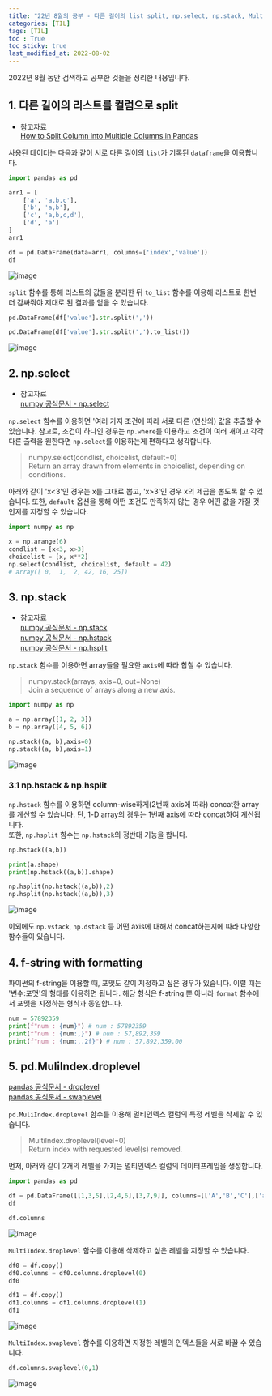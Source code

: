 ```yaml
---
title: "22년 8월의 공부 - 다른 길이의 list split, np.select, np.stack, MultiIndex.droplevel"
categories: [TIL]
tags: [TIL]
toc : True
toc_sticky: true
last_modified_at: 2022-08-02
---
```


2022년 8월 동안 검색하고 공부한 것들을 정리한 내용입니다.   


## 1. 다른 길이의 리스트를 컬럼으로 split

 - 참고자료  
    [How to Split Column into Multiple Columns in Pandas](https://datascientyst.com/split-pandas-list-column-into-multiple-columns/)


사용된 데이터는 다음과 같이 서로 다른 길이의 `list`가 기록된 `dataframe`을 이용합니다.
```py
import pandas as pd

arr1 = [
    ['a', 'a,b,c'],
    ['b', 'a,b'],
    ['c', 'a,b,c,d'],
    ['d', 'a']
]
arr1

df = pd.DataFrame(data=arr1, columns=['index','value'])
df
```

![image](/assets/img/220811_image1.png)


`split` 함수를 통해 리스트의 값들을 분리한 뒤 `to_list` 함수를 이용해 리스트로 한번 더 감싸줘야 제대로 된 결과를 얻을 수 있습니다.
```py
pd.DataFrame(df['value'].str.split(','))

pd.DataFrame(df['value'].str.split(',').to_list())
```

![image](/assets/img/220811_image2.png)


## 2. np.select
 - 참고자료   
  [numpy 공식문서 - np.select](https://numpy.org/doc/stable/reference/generated/numpy.select.html)

`np.select` 함수를 이용하면 '여러 가지 조건에 따라 서로 다른 (연산의) 값을 추출할 수 있습니다. 참고로, 조건이 하나인 경우는 `np.where`를 이용하고 조건이 여러 개이고 각각 다른 출력을 원한다면 `np.select`를 이용하는게 편하다고 생각합니다.   

> numpy.select(condlist, choicelist, default=0)   
  Return an array drawn from elements in choicelist, depending on conditions.

아래와 같이 'x<3'인 경우는 x를 그대로 뽑고, 'x>3'인 경우 x의 제곱을 뽑도록 할 수 있습니다. 또한, `default` 옵션을 통해 어떤 조건도 만족하지 않는 경우 어떤 값을 가질 것인지를 지정할 수 있습니다.

```py
import numpy as np

x = np.arange(6)
condlist = [x<3, x>3]
choicelist = [x, x**2]
np.select(condlist, choicelist, default = 42)
# array([ 0,  1,  2, 42, 16, 25])
```

## 3. np.stack
 - 참고자료   
  [numpy 공식문서 - np.stack](https://numpy.org/doc/stable/reference/generated/numpy.stack.html)  
  [numpy 공식문서 - np.hstack](https://numpy.org/doc/stable/reference/generated/numpy.hstack.html)   
  [numpy 공식문서 - np.hsplit](https://numpy.org/doc/stable/reference/generated/numpy.hsplit.html)

`np.stack` 함수를 이용하면 array들을 필요한 `axis`에 따라 합칠 수 있습니다.
> numpy.stack(arrays, axis=0, out=None)   
  Join a sequence of arrays along a new axis.

```py
import numpy as np

a = np.array([1, 2, 3])
b = np.array([4, 5, 6])

np.stack((a, b),axis=0)
np.stack((a, b),axis=1)
```

![image](/assets/img/220821_image1.png)

### 3.1 np.hstack & np.hsplit
`np.hstack` 함수를 이용하면 column-wise하게(2번째 axis에 따라) concat한 array를 계산할 수 있습니다. 단, 1-D array의 경우는 1번째 axis에 따라 concat하여 계산됩니다.   
또한, `np.hsplit` 함수는 `np.hstack`의 정반대 기능을 합니다. 

```py
np.hstack((a,b))

print(a.shape)
print(np.hstack((a,b)).shape)

np.hsplit(np.hstack((a,b)),2)
np.hsplit(np.hstack((a,b)),3)
```

![image](/assets/img/220821_image2.png)

이외에도 `np.vstack`, `np.dstack` 등 어떤 axis에 대해서 concat하는지에 따라 다양한 함수들이 있습니다.

## 4. f-string with formatting
파이썬의 f-string을 이용할 때, 포맷도 같이 지정하고 싶은 경우가 있습니다. 이럴 때는 '변수:포맷'의 형태를 이용하면 됩니다. 해당 형식은 f-string 뿐 아니라 `format` 함수에서 포맷을 지정하는 형식과 동일합니다.   

```py
num = 57892359
print(f"num : {num}") # num : 57892359
print(f"num : {num:,}") # num : 57,892,359
print(f"num : {num:,.2f}") # num : 57,892,359.00
```

## 5. pd.MuliIndex.droplevel   
  [pandas 공식문서 - droplevel](https://pandas.pydata.org/docs/reference/api/pandas.MultiIndex.droplevel.html)  
  [pandas 공식문서 - swaplevel](https://pandas.pydata.org/docs/reference/api/pandas.MultiIndex.swaplevel.html)  

`pd.MuliIndex.droplevel` 함수를 이용해 멀티인덱스 컬럼의 특정 레벨을 삭제할 수 있습니다.   

> MultiIndex.droplevel(level=0)   
  Return index with requested level(s) removed.

먼저, 아래와 같이 2개의 레벨을 가지는 멀티인덱스 컬럼의 데이터프레임을 생성합니다.

```py
import pandas as pd

df = pd.DataFrame([[1,3,5],[2,4,6],[3,7,9]], columns=[['A','B','C'],['a','b','c']])
df

df.columns
```

![image](/assets/img/220821_image3.png)

`MultiIndex.droplevel` 함수를 이용해 삭제하고 싶은 레벨을 지정할 수 있습니다.
```py
df0 = df.copy()
df0.columns = df0.columns.droplevel(0)
df0

df1 = df.copy()
df1.columns = df1.columns.droplevel(1)
df1
```
![image](/assets/img/220821_image4.png)

`MultiIndex.swaplevel` 함수를 이용하면 지정한 레벨의 인덱스들을 서로 바꿀 수 있습니다.

```py
df.columns.swaplevel(0,1)
```
![image](/assets/img/220821_image5.png)
